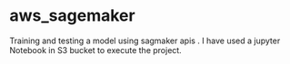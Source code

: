 # aws_sagemaker
Training and testing a model using sagmaker apis . I have used a jupyter Notebook in S3 bucket to execute the project.
